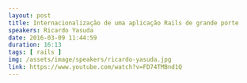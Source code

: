 ```yaml
---
layout: post
title: Internacionalização de uma aplicação Rails de grande porte
speakers: Ricardo Yasuda
date: 2016-03-09 11:44:59
duration: 16:13
tags: [ rails ]
img: /assets/image/speakers/ricardo-yasuda.jpg
link: https://www.youtube.com/watch?v=FD74TMBnd1Q
---
```

